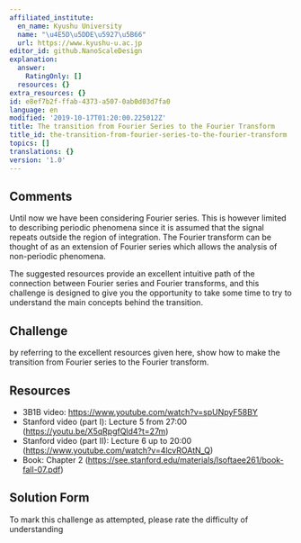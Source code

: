 ```yaml
---
affiliated_institute:
  en_name: Kyushu University
  name: "\u4E5D\u5DDE\u5927\u5B66"
  url: https://www.kyushu-u.ac.jp
editor_id: github.NanoScaleDesign
explanation:
  answer:
    RatingOnly: []
  resources: {}
extra_resources: {}
id: e8ef7b2f-ffab-4373-a507-0ab0d03d7fa0
language: en
modified: '2019-10-17T01:20:00.225012Z'
title: The transition from Fourier Series to the Fourier Transform
title_id: the-transition-from-fourier-series-to-the-fourier-transform
topics: []
translations: {}
version: '1.0'
---
```


## Comments
Until now we have been considering Fourier series. This is however limited to describing periodic phenomena since it is assumed that the signal repeats outside the region of integration. The Fourier transform can be thought of as an extension of Fourier series which allows the analysis of non-periodic phenomena.

The suggested resources provide an excellent intuitive path of the connection between Fourier series and Fourier transforms, and this challenge is designed to give you the opportunity to take some time to try to understand the main concepts behind the transition.

## Challenge
by referring to the excellent resources given here, show how to make the transition from Fourier series to the Fourier transform.


## Resources
- 3B1B video: https://www.youtube.com/watch?v=spUNpyF58BY
- Stanford video (part I): Lecture 5 from 27:00 (https://youtu.be/X5qRpgfQld4?t=27m)
- Stanford video (part II): Lecture 6 up to 20:00 (https://www.youtube.com/watch?v=4lcvROAtN_Q)
- Book: Chapter 2 (https://see.stanford.edu/materials/lsoftaee261/book-fall-07.pdf)


## Solution Form
To mark this challenge as attempted, please rate the difficulty of understanding
